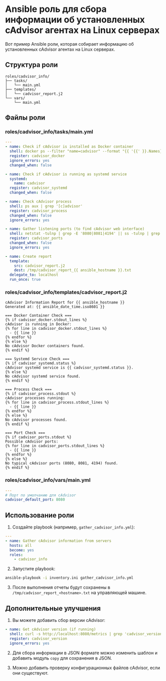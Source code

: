 # Ansible роль для сбора информации об установленных cAdvisor агентах на Linux серверах

Вот пример Ansible роли, которая собирает информацию об установленных cAdvisor агентах на Linux серверах.

## Структура роли

```
roles/cadvisor_info/
├── tasks/
│   └── main.yml
├── templates/
│   └── cadvisor_report.j2
└── vars/
    └── main.yml
```

## Файлы роли

### roles/cadvisor_info/tasks/main.yml

```yaml
---
- name: Check if cAdvisor is installed as Docker container
  shell: docker ps --filter "name=cadvisor" --format "{{ '{{' }}.Names}} {{ '{{' }}.Image}} {{ '{{' }}.Status}} {{ '{{' }}.Ports}}"
  register: cadvisor_docker
  ignore_errors: yes
  changed_when: false

- name: Check if cAdvisor is running as systemd service
  systemd:
    name: cadvisor
  register: cadvisor_systemd
  changed_when: false

- name: Check cAdvisor process
  shell: ps aux | grep '[c]advisor'
  register: cadvisor_process
  changed_when: false
  ignore_errors: yes

- name: Gather listening ports (to find cAdvisor web interface)
  shell: netstat -tulnp | grep -E '8080|8081|4194' || ss -tulnp | grep -E '8080|8081|4194'
  register: cadvisor_ports
  changed_when: false
  ignore_errors: yes

- name: Create report
  template:
    src: cadvisor_report.j2
    dest: /tmp/cadvisor_report_{{ ansible_hostname }}.txt
  delegate_to: localhost
  run_once: true
```

### roles/cadvisor_info/templates/cadvisor_report.j2

```jinja2
cAdvisor Information Report for {{ ansible_hostname }}
Generated at: {{ ansible_date_time.iso8601 }}

=== Docker Container Check ===
{% if cadvisor_docker.stdout_lines %}
cAdvisor is running in Docker:
{% for line in cadvisor_docker.stdout_lines %}
  - {{ line }}
{% endfor %}
{% else %}
No cAdvisor Docker containers found.
{% endif %}

=== Systemd Service Check ===
{% if cadvisor_systemd.status %}
cAdvisor systemd service is {{ cadvisor_systemd.status }}.
{% else %}
No cAdvisor systemd service found.
{% endif %}

=== Process Check ===
{% if cadvisor_process.stdout %}
cAdvisor processes running:
{% for line in cadvisor_process.stdout_lines %}
  - {{ line }}
{% endfor %}
{% else %}
No cAdvisor processes found.
{% endif %}

=== Port Check ===
{% if cadvisor_ports.stdout %}
Possible cAdvisor ports:
{% for line in cadvisor_ports.stdout_lines %}
  - {{ line }}
{% endfor %}
{% else %}
No typical cAdvisor ports (8080, 8081, 4194) found.
{% endif %}
```

### roles/cadvisor_info/vars/main.yml

```yaml
---
# Порт по умолчанию для cAdvisor
cadvisor_default_port: 8080
```

## Использование роли

1. Создайте playbook (например, `gather_cadvisor_info.yml`):

```yaml
---
- name: Gather cAdvisor information from servers
  hosts: all
  become: yes
  roles:
    - cadvisor_info
```

2. Запустите playbook:

```bash
ansible-playbook -i inventory.ini gather_cadvisor_info.yml
```

3. После выполнения отчеты будут сохранены в `/tmp/cadvisor_report_<hostname>.txt` на управляющей машине.

## Дополнительные улучшения

1. Вы можете добавить сбор версии cAdvisor:
```yaml
- name: Get cAdvisor version (if running)
  shell: curl -s http://localhost:8080/metrics | grep 'cadvisor_version_info' || true
  register: cadvisor_version
  ignore_errors: yes
```

2. Для сбора информации в JSON формате можно изменить шаблон и добавить модуль `copy` для сохранения в JSON.

3. Можно добавить проверку конфигурационных файлов cAdvisor, если они существуют.